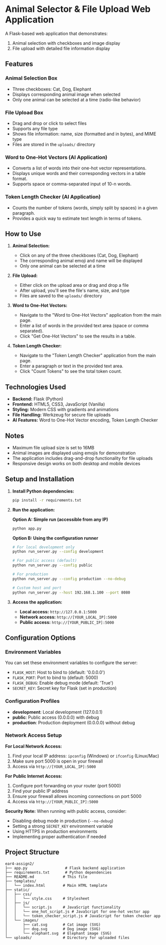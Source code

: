 # Animal Selector & File Upload Web Application

A Flask-based web application that demonstrates:
1. Animal selection with checkboxes and image display
2. File upload with detailed file information display

## Features

### Animal Selection Box
- Three checkboxes: Cat, Dog, Elephant
- Displays corresponding animal image when selected
- Only one animal can be selected at a time (radio-like behavior)

### File Upload Box
- Drag and drop or click to select files
- Supports any file type
- Shows file information: name, size (formatted and in bytes), and MIME type
- Files are stored in the `uploads/` directory

### Word to One-Hot Vectors (AI Application)
- Converts a list of words into their one-hot vector representations.
- Displays unique words and their corresponding vectors in a table format.
- Supports space or comma-separated input of 10-n words.

### Token Length Checker (AI Application)
- Counts the number of tokens (words, simply split by spaces) in a given paragraph.
- Provides a quick way to estimate text length in terms of tokens.

## How to Use

1. **Animal Selection:**
   - Click on any of the three checkboxes (Cat, Dog, Elephant)
   - The corresponding animal emoji and name will be displayed
   - Only one animal can be selected at a time

2. **File Upload:**
   - Either click on the upload area or drag and drop a file
   - After upload, you'll see the file's name, size, and type
   - Files are saved to the `uploads/` directory

3. **Word to One-Hot Vectors:**
   - Navigate to the "Word to One-Hot Vectors" application from the main page.
   - Enter a list of words in the provided text area (space or comma separated).
   - Click "Get One-Hot Vectors" to see the results in a table.

4. **Token Length Checker:**
   - Navigate to the "Token Length Checker" application from the main page.
   - Enter a paragraph or text in the provided text area.
   - Click "Count Tokens" to see the total token count.

## Technologies Used

- **Backend:** Flask (Python)
- **Frontend:** HTML5, CSS3, JavaScript (Vanilla)
- **Styling:** Modern CSS with gradients and animations
- **File Handling:** Werkzeug for secure file uploads
- **AI Features:** Word to One-Hot Vector encoding, Token Length Checker

## Notes

- Maximum file upload size is set to 16MB
- Animal images are displayed using emojis for demonstration
- The application includes drag-and-drop functionality for file uploads
- Responsive design works on both desktop and mobile devices

## Setup and Installation

1. **Install Python dependencies:**
   ```bash
   pip install -r requirements.txt
   ```

2. **Run the application:**

   **Option A: Simple run (accessible from any IP)**
   ```bash
   python app.py
   ```

   **Option B: Using the configuration runner**
   ```bash
   # For local development only
   python run_server.py --config development

   # For public access (default)
   python run_server.py --config public

   # For production
   python run_server.py --config production --no-debug

   # Custom host and port
   python run_server.py --host 192.168.1.100 --port 8080
   ```

3. **Access the application:**
   - **Local access:** `http://127.0.0.1:5000`
   - **Network access:** `http://[YOUR_LOCAL_IP]:5000`
   - **Public access:** `http://[YOUR_PUBLIC_IP]:5000`

## Configuration Options

### Environment Variables
You can set these environment variables to configure the server:

- `FLASK_HOST`: Host to bind to (default: '0.0.0.0')
- `FLASK_PORT`: Port to bind to (default: 5000)
- `FLASK_DEBUG`: Enable debug mode (default: 'True')
- `SECRET_KEY`: Secret key for Flask (set in production)

### Configuration Profiles
- **development**: Local development (127.0.0.1)
- **public**: Public access (0.0.0.0) with debug
- **production**: Production deployment (0.0.0.0) without debug

### Network Access Setup

**For Local Network Access:**
1. Find your local IP address: `ipconfig` (Windows) or `ifconfig` (Linux/Mac)
2. Make sure port 5000 is open in your firewall
3. Access via `http://[YOUR_LOCAL_IP]:5000`

**For Public Internet Access:**
1. Configure port forwarding on your router (port 5000)
2. Find your public IP address
3. Ensure your firewall allows incoming connections on port 5000
4. Access via `http://[YOUR_PUBLIC_IP]:5000`

**Security Note:** When running with public access, consider:
- Disabling debug mode in production (`--no-debug`)
- Setting a strong `SECRET_KEY` environment variable
- Using HTTPS in production environments
- Implementing proper authentication if needed

## Project Structure

```
ear4-assign2/
├── app.py                 # Flask backend application
├── requirements.txt       # Python dependencies
├── README.md             # This file
├── templates/
│   └── index.html        # Main HTML template
├── static/
│   ├── css/
│   │   └── style.css     # Stylesheet
│   ├── js/
│   │   └── script.js     # JavaScript functionality
│   │   └── one_hot_script.js # JavaScript for one-hot vector app
│   │   └── token_checker_script.js # JavaScript for token checker app
│   └── images/
│       ├── cat.svg       # Cat image (SVG)
│       ├── dog.svg       # Dog image (SVG)
│       └── elephant.svg  # Elephant image (SVG)
└── uploads/              # Directory for uploaded files
```